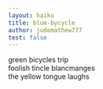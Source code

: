 ```yaml
---
layout: haiku
title: blue-bycycle
author: judemathew777
test: false
---
```


green bicycles trip <br>
foolish tincle blancmanges <br>
the yellow tongue laughs <br>
